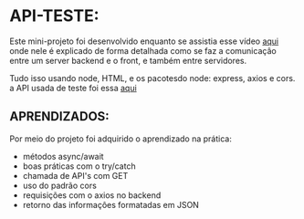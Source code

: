 # API-TESTE:

Este mini-projeto foi desenvolvido enquanto se assistia esse vídeo <a href="https://www.youtube.com/watch?v=vYlz3SmNXQQ">aqui</a> 
onde nele é explicado de forma detalhada como se faz a comunicaçâo entre um server backend e o front, e também entre servidores.  

Tudo isso usando node, HTML, e os pacotesdo node: express, axios e cors.
a API usada de teste foi essa <a href="https://restcountries.com">aqui</a>

## APRENDIZADOS:
Por meio do projeto foi adquirido o aprendizado na prática:
* métodos async/await
* boas práticas com o try/catch
* chamada de API's com GET
* uso do padrão cors
* requisições com o axios no backend
* retorno das informaçôes formatadas em JSON
